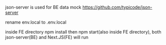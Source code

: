 json-server is used for BE data mock
https://github.com/typicode/json-server

rename env.local to .env.local

inside FE directory npm install then npm start(also inside FE directory), both json-server(BE) and Next.JS(FE) will run
